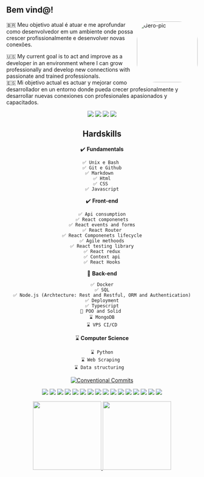
## Bem vind@!
<img  align="right" alt="Gero-pic" height="160" style="border-radius:50px;" src="https://media.discordapp.net/attachments/876950923174379611/892502688070238339/Webp.net-gifmaker.gif?width=395&height=395">

<div>
🇧🇷 Meu objetivo atual é atuar e me aprofundar como desenvolvedor em um ambiente onde possa crescer profissionalmente e desenvolver novas conexões.
   
   <br>

🇺🇸  My current goal is to act and improve as a developer in an environment where I can grow professionally and develop new connections with passionate and trained professionals. 
<br>
   🇪🇸 Mi objetivo actual es actuar y mejorar como desarrollador en un entorno donde pueda crecer profesionalmente y desarrollar nuevas conexiones con profesionales apasionados y capacitados.
</div>

<center><div>
  <a href = "mailto:gersonhoa@gmail.com"><img src="https://img.shields.io/badge/-My Mail-%23946CE8?style=for-the-badge&logo=gmail&logoColor=white" target="_blank"></a>
  <a href="https://www.linkedin.com/in/gerson-henrique-oliveira-almeida-b46693204/" target="_blank"><img src="https://img.shields.io/badge/-My Work-white?style=for-the-badge&logo=linkedin&logoColor=black" target="_blank"></a> 
 <a href="https://instagram.com/gerson.h.o" target="_blank"><img src="https://img.shields.io/badge/-my life-black?style=for-the-badge&logo=instagram&logoColor=white" target="_blank"></a>
  <a href="https://api.whatsapp.com/send?phone=5564996130157&text=Ol%C3%A1,%20Gero!%20" target="_blank"><img src="https://img.shields.io/badge/-My number-%2362C829?style=for-the-badge&logo=whatsapp&logoColor=white" target="_blank"></a>

<div>
  

  
  
  
  
  
 ## Hardskills

✔️   **Fundamentals**

 ```
 ✅ Unix e Bash 
 ✅ Git e Github
 ✅ Markdown  
 ✅ Html
 ✅ CSS 
 ✅ Javascript
 ```


✔️  **Front-end**

 ```
 ✅ Api consumption
 ✅ React componenets
 ✅ React events and forms
 ✅ React Router
 ✅ React Componenets lifecycle
 ✅ Agile methoods
 ✅ React testing library
 ✅ React redux
 ✅ Context api
 ✅ React Hooks
 ```

🔵 **Back-end**

 ```
 ✅ Docker
 ✅ SQL
 ✅ Node.js (Archtecture: Rest and Restful, ORM and Authentication)
 ✅ Deployment
 ✅ Typescript
 🔵 POO and Solid 
 ⌛ MongoDB
 ⌛ VPS CI/CD
 ```


⌛ **Computer Science**

 ```
 ⌛ Python
 ⌛ Web Scraping 
 ⌛ Data structuring  
 ```


</div>
  <div>
     
   
   [![Conventional Commits](https://img.shields.io/badge/Conventional%20Commits-1.0.0-yellow.svg)](https://conventionalcommits.org)


  
  
<p align="center">

  <img src="https://img.shields.io/badge/JavaScript-20232A?style=for-the-badge&logo=javascript">
  <img src="https://img.shields.io/badge/HTML5-20232A?style=for-the-badge&logo=html5&logoColor=#E34F26">
  <img src="https://img.shields.io/badge/CSS3-20232A?style=for-the-badge&logo=css3&logoColor=blue">
  <img src="https://img.shields.io/badge/React-20232A?style=for-the-badge&logo=react&logoColor=#61DAFB">
  <img src="https://img.shields.io/badge/Material--UI-20232A?style=for-the-badge&logo=material-design&logoColor=#757575">
  <img src="https://img.shields.io/badge/Redux-20232A?style=for-the-badge&logo=redux&logoColor=purple">
  <img src="https://img.shields.io/badge/React_Router-20232A?style=for-the-badge&logo=react-router&logoColor=#CA4245">
  <img src="https://img.shields.io/badge/Git-20232A?style=for-the-badge&logo=git&logoColor=#F05032">
  <img src="https://img.shields.io/badge/Java-20232A?style=for-the-badge&logo=java&logoColor=red">
  <img src="https://img.shields.io/badge/Docker-20232A?style=for-the-badge&logo=docker&logoColor=#2496ED">
  <img src="https://img.shields.io/badge/SQL-20232A?style=for-the-badge&logo=mysql&logoColor=#4479A1">
  <img src="https://img.shields.io/badge/Jest-20232A?style=for-the-badge&logo=jest&logoColor=#339933">
  <img src="https://img.shields.io/badge/Mocha-20232A?style=for-the-badge&logo=mocha&logoColor=#8D6748">
  <img src="https://img.shields.io/badge/Chai-20232A?style=for-the-badge&logo=chai">
  <img src="https://img.shields.io/badge/Node.js-20232A?style=for-the-badge&logo=node.js&logoColor=#339933">
  <img src="https://img.shields.io/badge/Express-20232A?style=for-the-badge&logo=express&logoColor=#555555">
  
  
  
</p>


   
 
    
  <p align="center"> 
<a href="https://github.com/gerson-henrique">
  <img height="180em" src="https://github-readme-stats-eight-theta.vercel.app/api?username=gerson-henrique&show_icons=true&theme=midnight-purple&include_all_commits=true&count_private=true"/>
  <img height="180em" src="https://github-readme-stats-eight-theta.vercel.app/api/top-langs/?username=gerson-henrique&layout=compact&langs_count=8&theme=midnight-purple"/>
</a>
</p>
    
  
 
